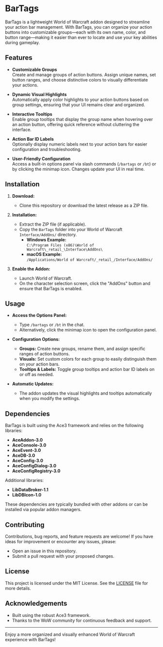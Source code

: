 # BarTags

BarTags is a lightweight World of Warcraft addon designed to streamline your action bar management. With BarTags, you can organize your action buttons into customizable groups—each with its own name, color, and button range—making it easier than ever to locate and use your key abilities during gameplay.

## Features

- **Customizable Groups**  
  Create and manage groups of action buttons. Assign unique names, set button ranges, and choose distinctive colors to visually differentiate your actions.

- **Dynamic Visual Highlights**  
  Automatically apply color highlights to your action buttons based on group settings, ensuring that your UI remains clear and organized.

- **Interactive Tooltips**  
  Enable group tooltips that display the group name when hovering over an action button, offering quick reference without cluttering the interface.

- **Action Bar ID Labels**  
  Optionally display numeric labels next to your action bars for easier configuration and troubleshooting.

- **User-Friendly Configuration**  
  Access a built-in options panel via slash commands (`/bartags` or `/bt`) or by clicking the minimap icon. Changes update your UI in real time.

## Installation

1. **Download:**
   - Clone this repository or download the latest release as a ZIP file.

2. **Installation:**
   - Extract the ZIP file (if applicable).
   - Copy the `BarTags` folder into your World of Warcraft `Interface/AddOns/` directory.
     - **Windows Example:**  
       `C:\Program Files (x86)\World of Warcraft\_retail_\Interface\AddOns\`
     - **macOS Example:**  
       `/Applications/World of Warcraft/_retail_/Interface/AddOns/`

3. **Enable the Addon:**
   - Launch World of Warcraft.
   - On the character selection screen, click the "AddOns" button and ensure that BarTags is enabled.

## Usage

- **Access the Options Panel:**
  - Type `/bartags` or `/bt` in the chat.
  - Alternatively, click the minimap icon to open the configuration panel.

- **Configuration Options:**
  - **Groups:** Create new groups, rename them, and assign specific ranges of action buttons.
  - **Visuals:** Set custom colors for each group to easily distinguish them on your action bars.
  - **Tooltips & Labels:** Toggle group tooltips and action bar ID labels on or off as needed.

- **Automatic Updates:**
  - The addon updates the visual highlights and tooltips automatically when you modify the settings.

## Dependencies

BarTags is built using the Ace3 framework and relies on the following libraries:
- **AceAddon-3.0**
- **AceConsole-3.0**
- **AceEvent-3.0**
- **AceDB-3.0**
- **AceConfig-3.0**
- **AceConfigDialog-3.0**
- **AceConfigRegistry-3.0**

Additional libraries:
- **LibDataBroker-1.1**
- **LibDBIcon-1.0**

These dependencies are typically bundled with other addons or can be installed via popular addon managers.

## Contributing

Contributions, bug reports, and feature requests are welcome! If you have ideas for improvement or encounter any issues, please:
- Open an issue in this repository.
- Submit a pull request with your proposed changes.

## License

This project is licensed under the MIT License. See the [LICENSE](LICENSE) file for more details.

## Acknowledgements

- Built using the robust Ace3 framework.
- Thanks to the WoW community for continuous feedback and support.

---

Enjoy a more organized and visually enhanced World of Warcraft experience with BarTags!
